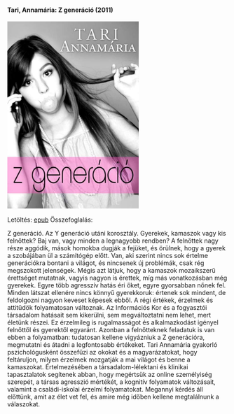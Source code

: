 #### <a name="id_1016">Tari, Annamária: Z generáció (2011)</a>
<img src="https://github.com/BercziSandor/calibre_lib/raw/main/Tari%2C%20Annamaria/Z%20generacio%20%281016%29/cover.jpg" alt="cover" width="300"/>

Letöltés: [epub](https://github.com/BercziSandor/calibre_lib/raw/main/Tari%2C%20Annamaria/Z%20generacio%20%281016%29/Z%20generacio%20-%20Tari%2C%20Annamaria.epub)
Összefoglalás:
<div>
<p>Z ​generáció. Az Y generáció utáni korosztály. Gyerekek, kamaszok vagy kis felnőttek? Baj van, vagy minden a legnagyobb rendben? A felnőttek nagy része aggódik, mások homokba dugják a fejüket, és örülnek, hogy a gyerek a szobájában ül a számítógép előtt. Van, aki szerint nincs sok értelme generációkra bontani a világot, és nincsenek új problémák, csak rég megszokott jelenségek. Mégis azt látjuk, hogy a kamaszok mozaikszerű érettséget mutatnak, vagyis nagyon is érettek, míg más vonatkozásban még gyerekek. Egyre több agresszív hatás éri őket, egyre gyorsabban nőnek fel. Minden látszat ellenére nincs könnyű gyerekkoruk: értenek sok mindent, de feldolgozni nagyon keveset képesek ebből. A régi értékek, érzelmek és attitűdök folyamatosan változnak. Az Információs Kor és a fogyasztói társadalom hatásait sem kikerülni, sem megváltoztatni nem lehet, mert életünk részei. Ez érzelmileg is rugalmasságot és alkalmazkodást igényel felnőttől és gyerektől egyaránt. Azonban a felnőtteknek feladatuk is van ebben a folyamatban: tudatosan kellene vigyázniuk a Z generációra, megmutatni és átadni a legfontosabb értékeket. Tari Annamária gyakorló pszichológusként összefűzi az okokat és a magyarázatokat, hogy feltáruljon, milyen érzelmek mozgatják a mai világot és benne a kamaszokat. Értelmezésében a társadalom-lélektani és klinikai tapasztalatok segítenek abban, hogy megértsük az online személyiség szerepét, a társas agresszió mértékét, a kognitív folyamatok változásait, valamint a családi-iskolai érzelmi folyamatokat. Megannyi kérdés áll előttünk, amit az élet vet fel, és amire még időben kellene megtalálnunk a válaszokat.</p></div>

